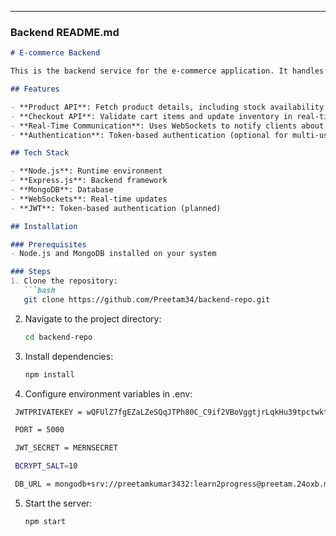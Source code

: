 
---

### **Backend README.md**

```markdown
# E-commerce Backend

This is the backend service for the e-commerce application. It handles APIs, database operations, and real-time inventory updates.

## Features

- **Product API**: Fetch product details, including stock availability.
- **Checkout API**: Validate cart items and update inventory in real-time.
- **Real-Time Communication**: Uses WebSockets to notify clients about inventory changes.
- **Authentication**: Token-based authentication (optional for multi-user environments).

## Tech Stack

- **Node.js**: Runtime environment
- **Express.js**: Backend framework
- **MongoDB**: Database
- **WebSockets**: Real-time updates
- **JWT**: Token-based authentication (planned)

## Installation

### Prerequisites
- Node.js and MongoDB installed on your system

### Steps
1. Clone the repository:
   ```bash
   git clone https://github.com/Preetam34/backend-repo.git
```
2. Navigate to the project directory:
   ```bash
   cd backend-repo
   ```

3. Install dependencies:
   ```bash
   npm install
   ```
4. Configure environment variables in .env:
  ```bash
   JWTPRIVATEKEY = wQFUlZ7fgEZaLZeSQqJTPh80C_C9if2VBoVggtjrLqkHu39tpctwktircZ4KG6ScjXiE5h3cJF_SC6DpulKTkgKvZLg2bea4D4brmVSDFvIovmsGs561iHF5Fj2Gy16bsgFKZ5vgNZUa-hRK_50KYpKsRQAL0tWNItucIl2NOdE

   PORT = 5000

   JWT_SECRET = MERNSECRET

   BCRYPT_SALT=10

   DB_URL = mongodb+srv://preetamkumar3432:learn2progress@preetam.24oxb.mongodb.net/?retryWrites=true&w=majority&appName=Preetam
   ```

5. Start the server:
   ```bash
   npm start
   ```
